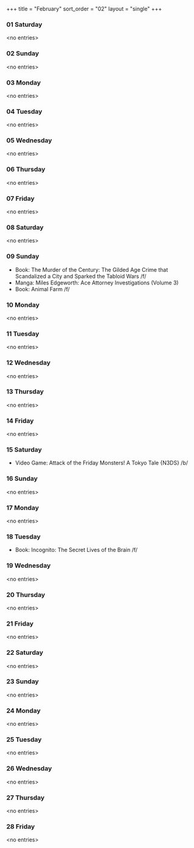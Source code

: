 +++
title = "February"
sort_order = "02"
layout = "single"
+++

### 01 Saturday


\<no entries\>



### 02 Sunday


\<no entries\>



### 03 Monday


\<no entries\>



### 04 Tuesday


\<no entries\>



### 05 Wednesday


\<no entries\>



### 06 Thursday


\<no entries\>



### 07 Friday


\<no entries\>



### 08 Saturday


\<no entries\>



### 09 Sunday


* Book: The Murder of the Century: The Gilded Age Crime that Scandalized a City and Sparked the Tabloid Wars /f/
* Manga: Miles Edgeworth: Ace Attorney Investigations (Volume 3)
* Book: Animal Farm /f/


### 10 Monday


\<no entries\>



### 11 Tuesday


\<no entries\>



### 12 Wednesday


\<no entries\>



### 13 Thursday


\<no entries\>



### 14 Friday


\<no entries\>



### 15 Saturday


* Video Game: Attack of the Friday Monsters! A Tokyo Tale {N3DS} /b/

### 16 Sunday


\<no entries\>



### 17 Monday


\<no entries\>



### 18 Tuesday


* Book: Incognito: The Secret Lives of the Brain /f/


### 19 Wednesday


\<no entries\>



### 20 Thursday


\<no entries\>



### 21 Friday


\<no entries\>



### 22 Saturday


\<no entries\>



### 23 Sunday


\<no entries\>



### 24 Monday


\<no entries\>



### 25 Tuesday


\<no entries\>



### 26 Wednesday


\<no entries\>



### 27 Thursday


\<no entries\>



### 28 Friday


\<no entries\>


